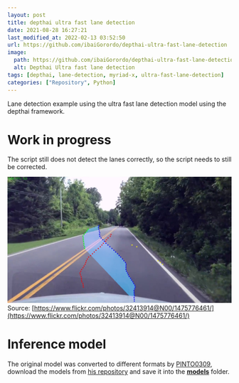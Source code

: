 ```yaml
---
layout: post
title: depthai ultra fast lane detection
date: 2021-08-28 16:27:21 
last_modified_at: 2022-02-13 03:52:50 
url: https://github.com/ibaiGorordo/depthai-ultra-fast-lane-detection
image:
  path: https://github.com/ibaiGorordo/depthai-ultra-fast-lane-detection/raw/main/doc/img/output.jpg
  alt: Depthai Ultra fast lane detection
tags: [depthai, lane-detection, myriad-x, ultra-fast-lane-detection]
categories: ["Repository", Python]
---
```

 Lane detection example using the ultra fast lane detection model using the depthai framework.

# Work in progress
The script still does not detect the lanes correctly, so the script needs to still be corrected.

![!Depthai Ultra fast lane detection](https://github.com/ibaiGorordo/depthai-ultra-fast-lane-detection/raw/main/doc/img/output.jpg)
Source: [https://www.flickr.com/photos/32413914@N00/1475776461/](https://www.flickr.com/photos/32413914@N00/1475776461/)

# Inference model
The original model was converted to different formats by [PINTO0309](https://github.com/PINTO0309), download the models from [his repository](https://github.com/PINTO0309/PINTO_model_zoo/tree/main/140_Ultra-Fast-Lane-Detection) and save it into the **[models](https://github.com/ibaiGorordo/depthai-ultra-fast-lane-detection/tree/main/models)** folder. 
